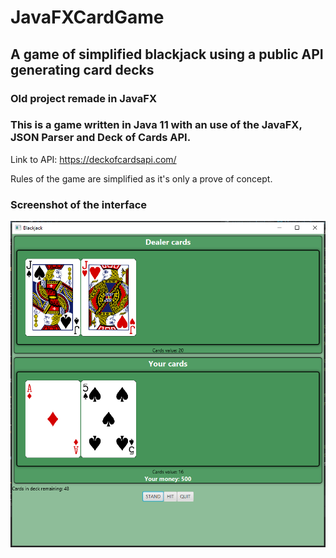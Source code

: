 # JavaFXCardGame
## A game of simplified blackjack using a public API generating card decks
### Old project remade in JavaFX
### This is a game written in Java 11 with an use of the JavaFX, JSON Parser and Deck of Cards API.

Link to API: https://deckofcardsapi.com/

Rules of the game are simplified as it's only a prove of concept.

### Screenshot of the interface
![Alt text](https://github.com/igorciz777/JavaFXCardGame/blob/main/interface_screenshot.PNG)

